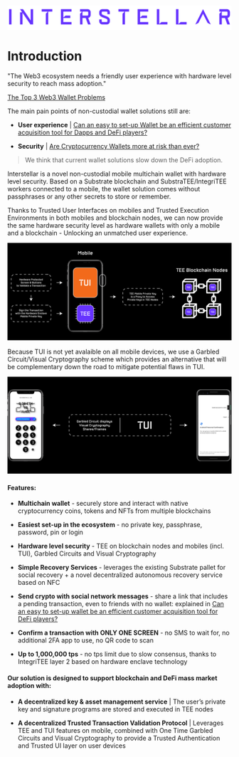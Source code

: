 
<picture>
  <img src="fig/Interstellar_Violet_Logo_Text.png">
</picture>

# Introduction

"The Web3 ecosystem needs a friendly user experience with hardware level security to reach mass adoption."
 
 [The Top 3 Web3 Wallet Problems](https://medium.com/@jlleleu/d53724fee1cd)

The main pain points of non-custodial wallet solutions still are:

- **User experience** | [Can an easy to set-up Wallet be an efficient customer acquisition tool for Dapps and DeFi players?](https://medium.com/@jlleleu/can-be-an-easy-to-set-up-wallet-an-efficient-customer-acquisition-tool-for-defi-players-8600812fe01e)

- **Security** | [Are Cryptocurrency Wallets more at risk than ever?](https://medium.com/@jlleleu/are-cryptocurrency-wallets-more-at-risk-than-ever-cf1ce9725de7)

> We think that current wallet solutions slow down the DeFi adoption.

Interstellar is a novel non-custodial mobile multichain wallet with hardware level security. Based on a Substrate blockchain and SubstraTEE/IntegriTEE workers connected to a mobile, the wallet solution comes without passphrases or any other secrets to store or remember.

Thanks to Trusted User Interfaces on mobiles and Trusted Execution Environments in both mobiles and blockchain nodes, we can now provide the same hardware security level as hardware wallets with only a mobile and a blockchain - Unlocking an unmatched user experience.

![Hardware Mobile Blockchain Overview](./fig/Hardware_Mobile_Blockchain_Overview.png)

Because TUI is not yet avalaible on all mobile devices, we use a Garbled Circuit/Visual Cryptography scheme which provides an alternative that will be complementary down the road to mitigate potential flaws in TUI.

![IPhone Android TUI Overview](./fig/IPhone-Android-TUI-Overview.png)

<!-- ![Iphone-Android-TUI-White (1)](https://user-images.githubusercontent.com/4605611/145201585-5d106219-e51e-44d3-8c1b-95fe99e71455.png#gh-dark-mode-only)

![Iphone-Android-TUI-Black (1)](https://user-images.githubusercontent.com/4605611/145201886-30bafb07-fc1c-4dc0-acf9-f0e9f163fa66.png#gh-light-mode-only) -->

#### Features:

- **Multichain wallet** - securely store and interact with native cryptocurrency coins, tokens and NFTs from multiple blockchains

- **Easiest set-up in the ecosystem** - no private key, passphrase, password, pin or login

- **Hardware level security** - TEE on blockchain nodes and mobiles (incl. TUI), Garbled Circuits and Visual Cryptography

- **Simple Recovery Services** - leverages the existing Substrate pallet for social recovery + a novel decentralized autonomous recovery service based on NFC

- **Send crypto with social network messages** - share a link that includes a pending transaction, even to friends with no wallet: explained in [Can an easy to set-up wallet be an efficient customer acquisition tool for DeFi players?](https://medium.com/@jlleleu/can-be-an-easy-to-set-up-wallet-an-efficient-customer-acquisition-tool-for-defi-players-8600812fe01e)

- **Confirm a transaction with ONLY ONE SCREEN** - no SMS to wait for, no additional 2FA app to use, no QR code to scan

- **Up to 1,000,000 tps** - no tps limit due to slow consensus, thanks to IntegriTEE layer 2 based on hardware enclave technology

#### Our solution is designed to support blockchain and DeFi mass market adoption with:

- **A decentralized key & asset management service** | The user’s private key and signature programs are stored and executed in TEE nodes

- **A decentralized Trusted Transaction Validation Protocol** | Leverages TEE and TUI features on mobile, combined with One Time Garbled Circuits and Visual Cryptography to provide a Trusted Authentication and Trusted UI layer on user devices
